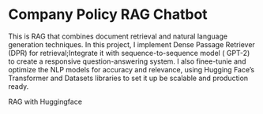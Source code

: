 
# Company Policy RAG Chatbot

This is RAG that combines document retrieval and natural language generation techniques. In this project, I implement Dense Passage Retriever (DPR) for retrieval;Integrate it with sequence-to-sequence model ( GPT-2) to create a responsive question-answering system.
I also finee-tunie and optimize the NLP models for accuracy and relevance, using Hugging Face’s Transformer and Datasets libraries to set it up be scalable and production ready.

RAG with Huggingface
